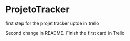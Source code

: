 # ProjetoTracker
 first step for the projet tracker
 uptde in trello

 Second change in README. 
 Finish the first card in Trello